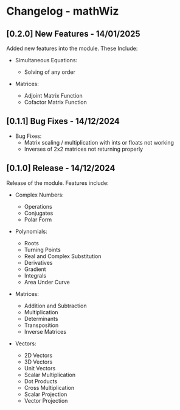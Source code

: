 # Changelog - mathWiz

## [0.2.0] New Features - 14/01/2025

Added new features into the module. These Include:

- Simultaneous Equations:
    - Solving of any order

- Matrices:
    - Adjoint Matrix Function
    - Cofactor Matrix Function

## [0.1.1] Bug Fixes - 14/12/2024

- Bug Fixes:
    - Matrix scaling / multiplication with ints or floats not working
    - Inverses of 2x2 matrices not returning properly

## [0.1.0] Release - 14/12/2024

Release of the module. Features include:

- Complex Numbers:
    - Operations
    - Conjugates
    - Polar Form

- Polynomials:
    - Roots
    - Turning Points
    - Real and Complex Substitution
    - Derivatives
    - Gradient
    - Integrals
    - Area Under Curve

- Matrices:
    - Addition and Subtraction
    - Multiplication
    - Determinants
    - Transposition
    - Inverse Matrices

- Vectors:
    - 2D Vectors
    - 3D Vectors
    - Unit Vectors
    - Scalar Multiplication
    - Dot Products
    - Cross Multiplication
    - Scalar Projection
    - Vector Projection
